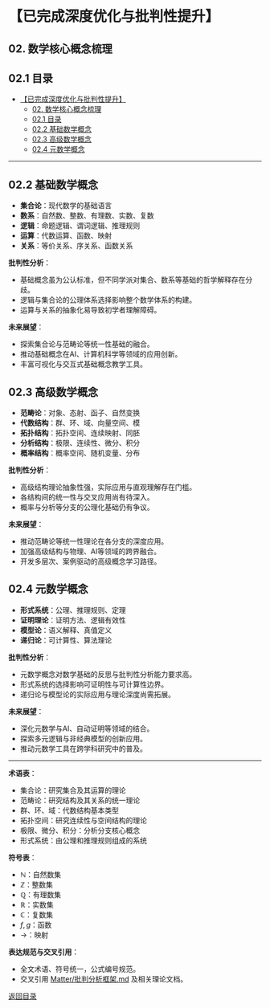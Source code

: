 # 【已完成深度优化与批判性提升】

## 02. 数学核心概念梳理

## 02.1 目录

- [【已完成深度优化与批判性提升】](#已完成深度优化与批判性提升)
  - [02. 数学核心概念梳理](#02-数学核心概念梳理)
  - [02.1 目录](#021-目录)
  - [02.2 基础数学概念](#022-基础数学概念)
  - [02.3 高级数学概念](#023-高级数学概念)
  - [02.4 元数学概念](#024-元数学概念)

---

## 02.2 基础数学概念

- **集合论**：现代数学的基础语言
- **数系**：自然数、整数、有理数、实数、复数
- **逻辑**：命题逻辑、谓词逻辑、推理规则
- **运算**：代数运算、函数、映射
- **关系**：等价关系、序关系、函数关系

**批判性分析**：

- 基础概念虽为公认标准，但不同学派对集合、数系等基础的哲学解释存在分歧。
- 逻辑与集合论的公理体系选择影响整个数学体系的构建。
- 运算与关系的抽象化易导致初学者理解障碍。

**未来展望**：

- 探索集合论与范畴论等统一性基础的融合。
- 推动基础概念在AI、计算机科学等领域的应用创新。
- 丰富可视化与交互式基础概念教学工具。

## 02.3 高级数学概念

- **范畴论**：对象、态射、函子、自然变换
- **代数结构**：群、环、域、向量空间、模
- **拓扑结构**：拓扑空间、连续映射、同胚
- **分析结构**：极限、连续性、微分、积分
- **概率结构**：概率空间、随机变量、分布

**批判性分析**：

- 高级结构理论抽象性强，实际应用与直观理解存在门槛。
- 各结构间的统一性与交叉应用尚有待深入。
- 概率与分析等分支的公理化基础仍有争议。

**未来展望**：

- 推动范畴论等统一性理论在各分支的深度应用。
- 加强高级结构与物理、AI等领域的跨界融合。
- 开发多层次、案例驱动的高级概念学习路径。

## 02.4 元数学概念

- **形式系统**：公理、推理规则、定理
- **证明理论**：证明方法、逻辑有效性
- **模型论**：语义解释、真值定义
- **递归论**：可计算性、算法理论

**批判性分析**：

- 元数学概念对数学基础的反思与批判性分析能力要求高。
- 形式系统的选择影响可证明性与可计算性边界。
- 递归论与模型论的实际应用与理论深度尚需拓展。

**未来展望**：

- 深化元数学与AI、自动证明等领域的结合。
- 探索多元逻辑与非经典模型的创新应用。
- 推动元数学工具在跨学科研究中的普及。

---

**术语表**：

- 集合论：研究集合及其运算的理论
- 范畴论：研究结构及其关系的统一理论
- 群、环、域：代数结构基本类型
- 拓扑空间：研究连续性与空间结构的理论
- 极限、微分、积分：分析分支核心概念
- 形式系统：由公理和推理规则组成的系统

**符号表**：

- $\mathbb{N}$：自然数集
- $\mathbb{Z}$：整数集
- $\mathbb{Q}$：有理数集
- $\mathbb{R}$：实数集
- $\mathbb{C}$：复数集
- $f, g$：函数
- $\to$：映射

**表达规范与交叉引用**：

- 全文术语、符号统一，公式编号规范。
- 交叉引用 [Matter/批判分析框架.md](../../Matter/批判分析框架.md) 及相关理论文档。

[返回目录](#021-目录)
